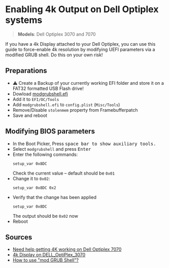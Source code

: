 # Enabling 4k Output on Dell Optiplex systems

> **Models**: Dell Optiplex 3070 and 7070

If you have a 4k Display attached to your Dell Optiplex, you can use this guide to force-enable 4k resolution by modifying UEFI parameters via a modified GRUB shell. Do this on your own risk! 

## Preparations

- :warning: Create a Backup of your currently working EFI folder and store it on a FAT32 formatted USB Flash drive!
- Dowload [modgrubshell.efi](https://github.com/datasone/grub-mod-setup_var/releases) 
- Add it to `EFI/OC/Tools`
- Add `modgrubshell.efi` to `config.plist` (`Misc/Tools`)
- Remove/Disable `stolenmem` property from Framebufferpatch 
- Save and reboot

## Modifying BIOS parameters

- In the Boot Picker, Press <kbd>space bar</kd> to show auxiliary tools.
- Select `modgrubshell` and press <kbd>Enter</kbd>
- Enter the following commands:	
	```shell
	setup_var 0x8DC 
	```
	Check the current value – default should be `0x01` 
- Change it to `0x02`:
	```shell
	setup_var 0x8DC 0x2
	```
- Verify that the change has been applied
	```shell
	setup_var 0x8DC 
	```
	The output should be `0x02` now 
- Reboot

## Sources
- [Need help getting 4K working on Dell Optiplex 7070](https://www.insanelymac.com/forum/topic/357939-need-help-getting-4k-working-on-dell-optiplex-7070-mff-i7-8700/?do=findComment&comment=2813699)
- [4k Display on DELL_OptiPlex_3070](https://github.com/Jeffersoncharlles/DELL_OptiPlex_3070#4k-display)
- [How to use "mod GRUB Shell"?](https://www.reddit.com/r/hackintosh/comments/lz03ov/how_to_use_mod_grub_shell)
